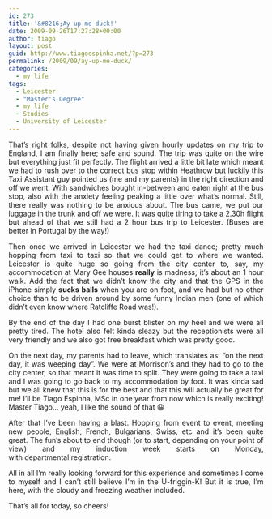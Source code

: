```yaml
---
id: 273
title: '&#8216;Ay up me duck!'
date: 2009-09-26T17:27:28+00:00
author: tiago
layout: post
guid: http://www.tiagoespinha.net/?p=273
permalink: /2009/09/ay-up-me-duck/
categories:
  - my life
tags:
  - Leicester
  - "Master's Degree"
  - my life
  - Studies
  - University of Leicester
---
```

<p style="text-align: justify;">
  That&#8217;s right folks, despite not having given hourly updates on my trip to England, I am finally here; safe and sound. The trip was quite on the wire but everything just fit perfectly. The flight arrived a little bit late which meant we had to rush over to the correct bus stop within Heathrow but luckily this Taxi Assistant guy pointed us (me and my parents) in the right direction and off we went. With sandwiches bought in-between and eaten right at the bus stop, also with the anxiety feeling peaking a little over what&#8217;s normal. Still, there really was nothing to be anxious about. The bus came, we put our luggage in the trunk and off we were. It was quite tiring to take a 2.30h flight but ahead of that we still had a 2 hour bus trip to Leicester. (Buses are better in Portugal by the way!)
</p>

<p style="text-align: justify;">
  Then once we arrived in Leicester we had the taxi dance; pretty much hopping from taxi to taxi so that we could get to where we wanted. Leicester is quite huge so going from the city center to, say, my accommodation at Mary Gee houses <strong>really</strong> is madness; it&#8217;s about an 1 hour walk. Add the fact that we didn&#8217;t know the city and that the GPS in the iPhone simply <strong>sucks balls</strong> when you are on foot, and we had but no other choice than to be driven around by some funny Indian men (one of which didn&#8217;t even know where Ratcliffe Road was!).
</p>

<p style="text-align: justify;">
  By the end of the day I had one burst blister on my heel and we were all pretty tired. The hotel also felt kinda sleazy but the receptionists were all very friendly and we also got free breakfast which was pretty good.
</p>

<p style="text-align: justify;">
  On the next day, my parents had to leave, which translates as: &#8220;on the next day, it was weeping day&#8221;. We were at Morrison&#8217;s and they had to go to the city center, so that meant it was time to split. They were going to take a taxi and I was going to go back to my accommodation by foot. It was kinda sad but we all knew that this is for the best and that this will actually be great for me! I&#8217;ll be Tiago Espinha, MSc in one year from now which is really exciting! Master Tiago&#8230; yeah, I like the sound of that 😀
</p>

<p style="text-align: justify;">
  After that I&#8217;ve been having a blast. Hopping from event to event, meeting new people, English, French, Bulgarians, Swiss, etc and it&#8217;s been quite great. The fun&#8217;s about to end though (or to start, depending on your point of view) and my induction week starts on Monday, with departmental registration.
</p>

<p style="text-align: justify;">
  All in all I&#8217;m really looking forward for this experience and sometimes I come to myself and I can&#8217;t still believe I&#8217;m in the U-friggin-K! But it is true, I&#8217;m here, with the cloudy and freezing weather included.
</p>

<p style="text-align: justify;">
  That&#8217;s all for today, so cheers!
</p>